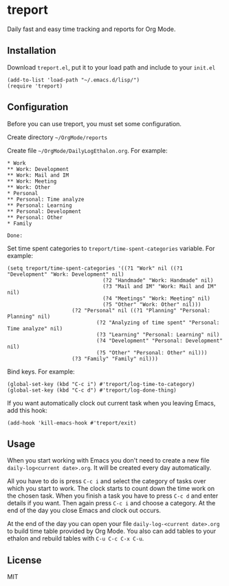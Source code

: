 # treport

Daily fast and easy time tracking and reports for Org Mode.

## Installation

Download `treport.el`, put it to your load path and include to your `init.el`

```
(add-to-list 'load-path "~/.emacs.d/lisp/")
(require 'treport)
```

## Configuration

Before you can use treport, you must set some configuration.

Create directory `~/OrgMode/reports`

Create file `~/OrgMode/DailyLogEthalon.org`. For example:

```
* Work
** Work: Development
** Work: Mail and IM
** Work: Meeting
** Work: Other
* Personal
** Personal: Time analyze
** Personal: Learning
** Personal: Development
** Personal: Other
* Family

Done:

```

Set time spent categories to `treport/time-spent-categories` variable. For example:

```
(setq treport/time-spent-categories '((?1 "Work" nil ((?1 "Development" "Work: Development" nil)
							   (?2 "Handmade" "Work: Handmade" nil)
							   (?3 "Mail and IM" "Work: Mail and IM" nil)
							   (?4 "Meetings" "Work: Meeting" nil)
							   (?5 "Other" "Work: Other" nil)))
				     (?2 "Personal" nil ((?1 "Planning" "Personal: Planning" nil)
							 (?2 "Analyzing of time spent" "Personal: Time analyze" nil)
							 (?3 "Learning" "Personal: Learning" nil)
							 (?4 "Development" "Personal: Development" nil)
							 (?5 "Other" "Personal: Other" nil)))
				     (?3 "Family" "Family" nil)))
```

Bind keys. For example:

```
(global-set-key (kbd "C-c i") #'treport/log-time-to-category)
(global-set-key (kbd "C-c d") #'treport/log-done-thing)
```

If you want automatically clock out current task when you leaving Emacs, add this hook:

```
(add-hook 'kill-emacs-hook #'treport/exit)
```

## Usage

When you start working with Emacs you don't need to create a new file
`daily-log<current date>.org`. It will be created every day automatically.

All you have to do is press `C-c i` and select the category of tasks over which
you start to work. The clock starts to count down the time work on the chosen
task. When you finish a task you have to press `C-c d` and enter details if you
want. Then again press `C-c i` and choose a category. At the end of the day you
close Emacs and clock out occurs.

At the end of the day you can open your file `daily-log-<current date>.org` to
build time table provided by Org Mode. You also can add tables to your ethalon
and rebuild tables with `C-u C-c C-x C-u`.

## License

MIT


